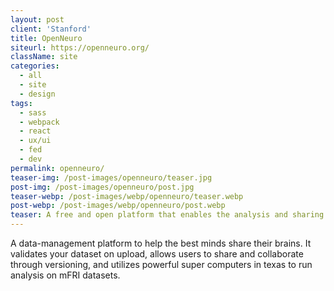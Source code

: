 ```yaml
---
layout: post
client: 'Stanford'
title: OpenNeuro
siteurl: https://openneuro.org/
className: site
categories:
  - all
  - site
  - design
tags:
  - sass
  - webpack
  - react
  - ux/ui
  - fed
  - dev
permalink: openneuro/
teaser-img: /post-images/openneuro/teaser.jpg
post-img: /post-images/openneuro/post.jpg
teaser-webp: /post-images/webp/openneuro/teaser.webp
post-webp: /post-images/webp/openneuro/post.webp
teaser: A free and open platform that enables the analysis and sharing of neuroimaging data.
---
```


A data-management platform to help the best minds share their brains. It validates your dataset on upload, allows users to share and collaborate through versioning, and utilizes powerful super computers in texas to run analysis on mFRI datasets.
